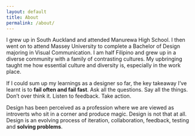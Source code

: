 ```yaml
---
layout: default
title: About
permalink: /about/
---
```


<link href="https://fonts.googleapis.com/css?family=Merriweather:400,400i,700,700i|Roboto:400,400i,700,700i" rel="stylesheet">

I grew up in South Auckland and attended Manurewa High School. I then went on to attend Massey University to complete a Bachelor of Design majoring in Visual Communication. I am half Filipino and grew up in a diverse community with a family of contrasting cultures. My upbringing taught me how essential culture and diversity is, especially in the work place.

If I could sum up my learnings as a designer so far, the key takeaway I’ve learnt is to **fail often and fail fast**. Ask all the questions. Say all the things. Don’t over think it. Listen to feedback. Take action.

Design has been perceived as a profession where we are viewed as introverts who sit in a corner and produce magic. Design is not that at all. Design is an evolving process of iteration, collaboration, feedback, testing and **solving problems**. 
